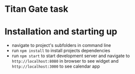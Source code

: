# Titan Gate task

# Installation and starting up

* navigate to project's subfolders in command line
* run `npm install` to install projects dependencies
* run `npm start` to start development server and navigate to `http://localhost:8080` in browser to see widget and `http://localhost:3000` to see calendar app